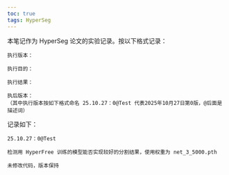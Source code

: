 ```yaml
---
toc: true
tags: HyperSeg
---
```

本笔记作为 HyperSeg 论文的实验记录。按以下格式记录：

```
执行版本：

执行目的：

执行结果：

执后版本：
（其中执行版本按如下格式命名 25.10.27：0@Test 代表2025年10月27日第0版，@后面是描述词）
```

记录如下：

```
25.10.27：0@Test

检测用 HyperFree 训练的模型能否实现较好的分割结果，使用权重为 net_3_5000.pth

未修改代码，版本保持
```
